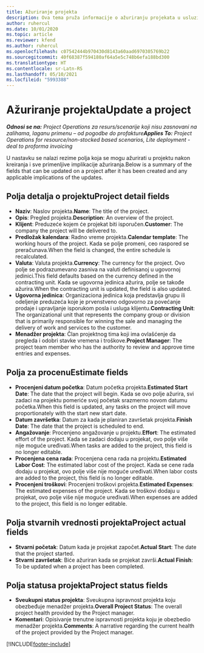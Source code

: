 ```yaml
---
title: Ažuriranje projekta
description: Ova tema pruža informacije o ažuriranju projekata u usluzi Project Operations.
author: ruhercul
ms.date: 10/01/2020
ms.topic: article
ms.reviewer: kfend
ms.author: ruhercul
ms.openlocfilehash: c07542444b970430d8143a60aad6970305769b22
ms.sourcegitcommit: 40f68387f594180af64a5e5c748b6efa188bd300
ms.translationtype: HT
ms.contentlocale: sr-Latn-RS
ms.lasthandoff: 05/10/2021
ms.locfileid: "5993388"
---
```

# <a name="update-a-project"></a><span data-ttu-id="8f4bc-103">Ažuriranje projekta</span><span class="sxs-lookup"><span data-stu-id="8f4bc-103">Update a project</span></span>

<span data-ttu-id="8f4bc-104">_**Odnosi se na:** Project Operations za resurs/scenarije koji nisu zasnovani na zalihama, laganu primenu – od pogodbe do profakture_</span><span class="sxs-lookup"><span data-stu-id="8f4bc-104">_**Applies To:** Project Operations for resource/non-stocked based scenarios, Lite deployment - deal to proforma invoicing_</span></span>

<span data-ttu-id="8f4bc-105">U nastavku se nalazi rezime polja koja se mogu ažurirati u projektu nakon kreiranja i sve primenljive implikacije ažuriranja.</span><span class="sxs-lookup"><span data-stu-id="8f4bc-105">Below is a summary of the fields that can be updated on a project after it has been created and any applicable implications of the updates.</span></span>

## <a name="project-detail-fields"></a><span data-ttu-id="8f4bc-106">Polja detalja o projektu</span><span class="sxs-lookup"><span data-stu-id="8f4bc-106">Project detail fields</span></span>

- <span data-ttu-id="8f4bc-107">**Naziv**: Naslov projekta.</span><span class="sxs-lookup"><span data-stu-id="8f4bc-107">**Name**: The title of the project.</span></span>
- <span data-ttu-id="8f4bc-108">**Opis**: Pregled projekta.</span><span class="sxs-lookup"><span data-stu-id="8f4bc-108">**Description**: An overview of the project.</span></span>
- <span data-ttu-id="8f4bc-109">**Klijent**: Preduzeće kojem će projekat biti isporučen.</span><span class="sxs-lookup"><span data-stu-id="8f4bc-109">**Customer**: The company the project will be delivered to.</span></span>
- <span data-ttu-id="8f4bc-110">**Predložak kalendara**: Radno vreme projekta.</span><span class="sxs-lookup"><span data-stu-id="8f4bc-110">**Calendar template**: The working hours of the project.</span></span> <span data-ttu-id="8f4bc-111">Kada se polje promeni, ceo raspored se preračunava.</span><span class="sxs-lookup"><span data-stu-id="8f4bc-111">When the field is changed, the entire schedule is recalculated.</span></span>
- <span data-ttu-id="8f4bc-112">**Valuta**: Valuta projekta.</span><span class="sxs-lookup"><span data-stu-id="8f4bc-112">**Currency**: The currency for the project.</span></span> <span data-ttu-id="8f4bc-113">Ovo polje se podrazumevano zasniva na valuti definisanoj u ugovornoj jedinici.</span><span class="sxs-lookup"><span data-stu-id="8f4bc-113">This field defaults based on the currency defined in the contracting unit.</span></span> <span data-ttu-id="8f4bc-114">Kada se ugovorna jedinica ažurira, polje se takođe ažurira.</span><span class="sxs-lookup"><span data-stu-id="8f4bc-114">When the contracting unit is updated, the field is also updated.</span></span>
- <span data-ttu-id="8f4bc-115">**Ugovorna jedinica**: Organizaciona jedinica koja predstavlja grupu ili odeljenje preduzeća koje je prvenstveno odgovorno za povećanje prodaje i upravljanje isporukom posla i usluga klijentu.</span><span class="sxs-lookup"><span data-stu-id="8f4bc-115">**Contracting Unit**: The organizational unit that represents the company group or division that is primarily responsible for winning the sale and managing the delivery of work and services to the customer.</span></span> 
- <span data-ttu-id="8f4bc-116">**Menadžer projekta**: Član projektnog tima koji ima ovlašćenje da pregleda i odobri stavke vremena i troškove.</span><span class="sxs-lookup"><span data-stu-id="8f4bc-116">**Project Manager**: The project team member who has the authority to review and approve time entries and expenses.</span></span>

## <a name="estimate-fields"></a><span data-ttu-id="8f4bc-117">Polja za procenu</span><span class="sxs-lookup"><span data-stu-id="8f4bc-117">Estimate fields</span></span>

- <span data-ttu-id="8f4bc-118">**Procenjeni datum početka**: Datum početka projekta.</span><span class="sxs-lookup"><span data-stu-id="8f4bc-118">**Estimated Start Date**: The date that the project will begin.</span></span> <span data-ttu-id="8f4bc-119">Kada se ovo polje ažurira, svi zadaci na projektu pomeriće svoj početak srazmerno novom datumu početka.</span><span class="sxs-lookup"><span data-stu-id="8f4bc-119">When this field is updated, any tasks on the project will move proportionately with the start new start date.</span></span>
- <span data-ttu-id="8f4bc-120">**Datum završetka**: Datum za kada je planiran završetak projekta.</span><span class="sxs-lookup"><span data-stu-id="8f4bc-120">**Finish Date**: The date that the project is scheduled to end.</span></span>
- <span data-ttu-id="8f4bc-121">**Angažovanje**: Procenjeno angažovanje u projektu.</span><span class="sxs-lookup"><span data-stu-id="8f4bc-121">**Effort**: The estimated effort of the project.</span></span> <span data-ttu-id="8f4bc-122">Kada se zadaci dodaju u projekat, ovo polje više nije moguće uređivati.</span><span class="sxs-lookup"><span data-stu-id="8f4bc-122">When tasks are added to the project, this field is no longer editable.</span></span>
- <span data-ttu-id="8f4bc-123">**Procenjena cena rada**: Procenjena cena rada na projektu.</span><span class="sxs-lookup"><span data-stu-id="8f4bc-123">**Estimated Labor Cost**: The estimated labor cost of the project.</span></span> <span data-ttu-id="8f4bc-124">Kada se cene rada dodaju u projekat, ovo polje više nije moguće uređivati.</span><span class="sxs-lookup"><span data-stu-id="8f4bc-124">When labor costs are added to the project, this field is no longer editable.</span></span>
- <span data-ttu-id="8f4bc-125">**Procenjeni troškovi**: Procenjeni troškovi projekta.</span><span class="sxs-lookup"><span data-stu-id="8f4bc-125">**Estimated Expenses**: The estimated expenses of the project.</span></span> <span data-ttu-id="8f4bc-126">Kada se troškovi dodaju u projekat, ovo polje više nije moguće uređivati.</span><span class="sxs-lookup"><span data-stu-id="8f4bc-126">When expenses are added to the project, this field is no longer editable.</span></span>

## <a name="project-actual-fields"></a><span data-ttu-id="8f4bc-127">Polja stvarnih vrednosti projekta</span><span class="sxs-lookup"><span data-stu-id="8f4bc-127">Project actual fields</span></span>
- <span data-ttu-id="8f4bc-128">**Stvarni početak**: Datum kada je projekat započet.</span><span class="sxs-lookup"><span data-stu-id="8f4bc-128">**Actual Start**: The date that the project started.</span></span>
- <span data-ttu-id="8f4bc-129">**Stvarni završetak**: Biće ažuriran kada se projekat završi.</span><span class="sxs-lookup"><span data-stu-id="8f4bc-129">**Actual Finish**: To be updated when a project has been completed.</span></span>

## <a name="project-status-fields"></a><span data-ttu-id="8f4bc-130">Polja statusa projekta</span><span class="sxs-lookup"><span data-stu-id="8f4bc-130">Project status fields</span></span>

- <span data-ttu-id="8f4bc-131">**Sveukupni status projekta**: Sveukupna ispravnost projekta koju obezbeđuje menadžer projekta.</span><span class="sxs-lookup"><span data-stu-id="8f4bc-131">**Overall Project Status**: The overall project health provided by the Project manager.</span></span>
- <span data-ttu-id="8f4bc-132">**Komentari**: Opisivanje trenutne ispravnosti projekta koju je obezbedio menadžer projekta.</span><span class="sxs-lookup"><span data-stu-id="8f4bc-132">**Comments**: A narrative regarding the current health of the project provided by the Project manager.</span></span>



[!INCLUDE[footer-include](../includes/footer-banner.md)]